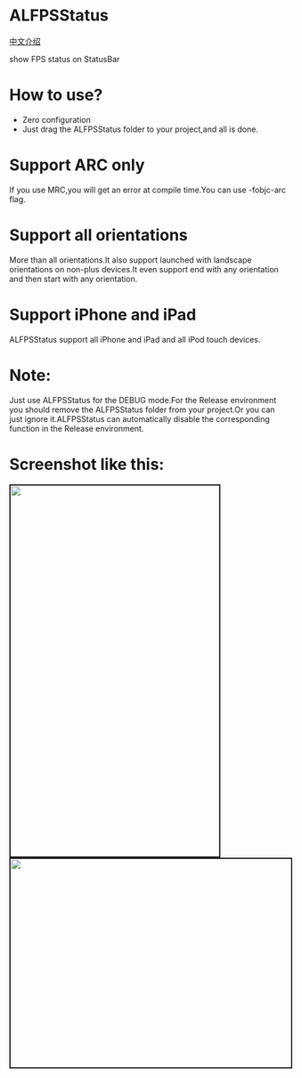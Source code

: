 # ALFPSStatus
[中文介绍](README_Chinese.md)

show FPS status on StatusBar

# How to use?
* Zero configuration
* Just drag the ALFPSStatus folder to your project,and all is done.

# Support ARC only
If you use MRC,you will get an error at compile time.You can use -fobjc-arc flag.
# Support all orientations
More than all orientations.It also support launched with landscape orientations on non-plus devices.It even support end with any orientation and then start with any orientation.
# Support iPhone and iPad
ALFPSStatus support all iPhone and iPad and all iPod touch devices.
# Note:
Just use ALFPSStatus for the DEBUG mode.For the Release environment you should remove the ALFPSStatus folder from your project.Or you can just ignore it.ALFPSStatus can automatically disable the corresponding function in the Release environment. 
# Screenshot like this:

<img src="resources/screenshot.png" width="375" height="667" border="2">
<img src="resources/screenshot1.png" width="667" height="375" border="2">
